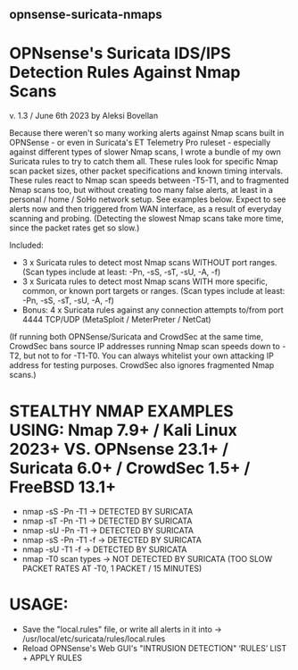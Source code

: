 ## opnsense-suricata-nmaps
# OPNsense's Suricata IDS/IPS Detection Rules Against Nmap Scans
v. 1.3 / June 6th 2023 by Aleksi Bovellan

Because there weren't so many working alerts against Nmap scans built in OPNSense - or even in Suricata's ET Telemetry Pro ruleset - especially against different types of slower Nmap scans, I wrote a bundle of my own Suricata rules to try to catch them all. These rules look for specific Nmap scan packet sizes, other packet specifications and known timing intervals. These rules react to Nmap scan speeds between -T5-T1, and to fragmented Nmap scans too, but without creating too many false alerts, at least in a personal / home / SoHo network setup. See examples below. Expect to see alerts now and then triggered from WAN interface, as a result of everyday scanning and probing. (Detecting the slowest Nmap scans take more time, since the packet rates get so slow.)

Included:

- 3 x Suricata rules to detect most Nmap scans WITHOUT port ranges. (Scan types include at least: -Pn, -sS, -sT, -sU, -A, -f)
- 3 x Suricata rules to detect most Nmap scans WITH more specific, common, or known port targets or ranges. (Scan types include at least: -Pn, -sS, -sT, -sU, -A, -f)
- Bonus: 4 x Suricata rules against any connection attempts to/from port 4444 TCP/UDP (MetaSploit / MeterPreter / NetCat)

(If running both OPNSense/Suricata and CrowdSec at the same time, CrowdSec bans source IP addresses running Nmap scan speeds down to -T2, but not to for -T1-T0. You can always whitelist your own attacking IP address for testing purposes. CrowdSec also ignores fragmented Nmap scans.)

# STEALTHY NMAP EXAMPLES USING:   Nmap 7.9+ / Kali Linux 2023+	  VS.   OPNsense 23.1+  /  Suricata 6.0+  /  CrowdSec 1.5+  /  FreeBSD 13.1+

- nmap -sS -Pn -T1    ->    DETECTED BY SURICATA
- nmap -sT -Pn -T1    ->    DETECTED BY SURICATA
- nmap -sU -Pn -T1    ->    DETECTED BY SURICATA
- nmap -sS -Pn -T1 -f    ->    DETECTED BY SURICATA
- nmap -sU -T1 -f    ->    DETECTED BY SURICATA
- nmap -T0 scan types    ->    NOT DETECTED BY SURICATA (TOO SLOW PACKET RATES AT -T0, 1 PACKET / 15 MINUTES)

# USAGE:

- Save the "local.rules" file, or write all alerts in it into ->  /usr/local/etc/suricata/rules/local.rules
- Reload OPNSense's Web GUI's "INTRUSION DETECTION" ‘RULES’ LIST + APPLY RULES
